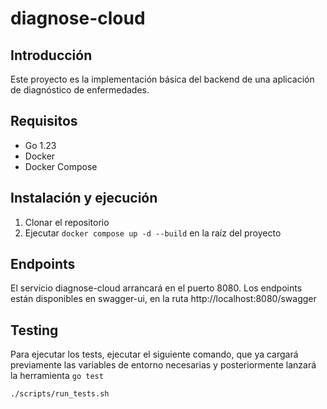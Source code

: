 # diagnose-cloud

## Introducción

Este proyecto es la implementación básica del backend de una aplicación de diagnóstico de enfermedades.

## Requisitos

- Go 1.23
- Docker
- Docker Compose

## Instalación y ejecución

1. Clonar el repositorio
2. Ejecutar `docker compose up -d --build` en la raíz del proyecto

## Endpoints

El servicio diagnose-cloud arrancará en el puerto 8080. Los endpoints están disponibles en swagger-ui, en la ruta http://localhost:8080/swagger

## Testing

Para ejecutar los tests, ejecutar el siguiente comando, que ya cargará previamente las variables de entorno necesarias y posteriormente lanzará la herramienta `go test`

```bash
./scripts/run_tests.sh
```